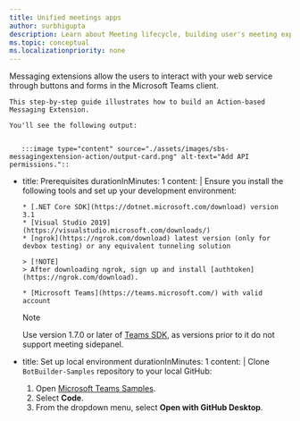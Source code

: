 ```yaml
---
title: Unified meetings apps
author: surbhigupta
description: Learn about Meeting lifecycle, building user's meeting experience throughout meeting lifecycle in desktop and mobile environment, participant roles and user types. In addition, learn about integrating bots and messaging extension in meeting lifecycle.
ms.topic: conceptual
ms.localizationpriority: none
---
```

 Messaging extensions allow the users to interact with your web service through buttons and forms in the Microsoft Teams client.

    This step-by-step guide illustrates how to build an Action-based Messaging Extension.
   
    You'll see the following output:

       
       :::image type="content" source="./assets/images/sbs-messagingextension-action/output-card.png" alt-text="Add API permissions."::  

- title: Prerequisites
  durationInMinutes: 1
  content: |
    Ensure you install the following tools and set up your development environment:  

      * [.NET Core SDK](https://dotnet.microsoft.com/download) version 3.1
      * [Visual Studio 2019](https://visualstudio.microsoft.com/downloads/)
      * [ngrok](https://ngrok.com/download) latest version (only for devbox testing) or any equivalent tunneling solution

      > [!NOTE]
      > After downloading ngrok, sign up and install [authtoken](https://ngrok.com/download).

      * [Microsoft Teams](https://teams.microsoft.com/) with valid account

   > [!NOTE]
    > Use version 1.7.0 or later of [Teams SDK](/javascript/api/overview/msteams-client?view=msteams-client-js-latest&preserve-view=true), as versions prior to it do not support meeting sidepanel.

- title: Set up local environment
  durationInMinutes: 1
  content: |
   Clone `BotBuilder-Samples` repository to your local GitHub:  

    1. Open [Microsoft Teams Samples](https://github.com/OfficeDev/Microsoft-Teams-Samples).
    1. Select **Code**.
    1. From the dropdown menu, select **Open with GitHub Desktop**.
